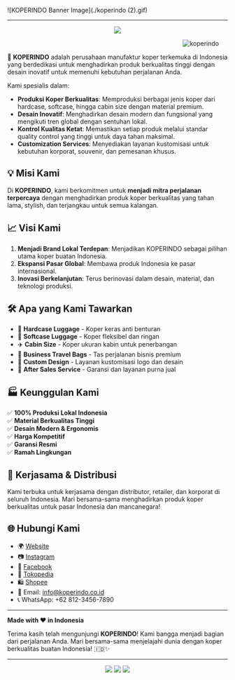 <!--Banner-->
![KOPERINDO Banner Image](./koperindo (2).gif)
<hr>
<p align="center">
    <img src="https://readme-typing-svg.herokuapp.com?color=FF6B35&width=500&height=28&lines=Welcome+to+KOPERINDO!+🧳;Indonesia's+Premium+Luggage+Manufacturer+✈️;Crafting+Quality+Travel+Companions+🌍;Innovation+in+Every+Journey+⭐;Trusted+by+Travelers+Nationwide+🚀;Let's+Travel+Together!+💼&center=true">
</p>
<p align="right"> 
    <img src="https://komarev.com/ghpvc/?username=KOPERINDO-ID&label=Company%20views&color=FF6B35&style=for-the-badge&logo=star" alt="koperindo" style="padding-right:20px;" />
</p>

🧳 **KOPERINDO** adalah perusahaan manufaktur koper terkemuka di Indonesia yang berdedikasi untuk menghadirkan produk berkualitas tinggi dengan desain inovatif untuk memenuhi kebutuhan perjalanan Anda.

Kami spesialis dalam:
- **Produksi Koper Berkualitas**: Memproduksi berbagai jenis koper dari hardcase, softcase, hingga cabin size dengan material premium.
- **Desain Inovatif**: Menghadirkan desain modern dan fungsional yang mengikuti tren global dengan sentuhan lokal.
- **Kontrol Kualitas Ketat**: Memastikan setiap produk melalui standar quality control yang tinggi untuk daya tahan maksimal.
- **Customization Services**: Menyediakan layanan kustomisasi untuk kebutuhan korporat, souvenir, dan pemesanan khusus.

## 💡 Misi Kami
Di **KOPERINDO**, kami berkomitmen untuk **menjadi mitra perjalanan terpercaya** dengan menghadirkan produk koper berkualitas yang tahan lama, stylish, dan terjangkau untuk semua kalangan.

## 📈 Visi Kami
1. **Menjadi Brand Lokal Terdepan**: Menjadikan KOPERINDO sebagai pilihan utama koper buatan Indonesia.
2. **Ekspansi Pasar Global**: Membawa produk Indonesia ke pasar internasional.
3. **Inovasi Berkelanjutan**: Terus berinovasi dalam desain, material, dan teknologi produksi.

## 🛠️ Apa yang Kami Tawarkan
- 🧳 **Hardcase Luggage** - Koper keras anti benturan
- 👜 **Softcase Luggage** - Koper fleksibel dan ringan
- ✈️ **Cabin Size** - Koper ukuran kabin untuk penerbangan
- 💼 **Business Travel Bags** - Tas perjalanan bisnis premium
- 🎨 **Custom Design** - Layanan kustomisasi logo dan desain
- 🔧 **After Sales Service** - Garansi dan layanan purna jual

## 🏭 Keunggulan Kami
✅ **100% Produksi Lokal Indonesia**  
✅ **Material Berkualitas Tinggi**  
✅ **Desain Modern & Ergonomis**  
✅ **Harga Kompetitif**  
✅ **Garansi Resmi**  
✅ **Ramah Lingkungan**  

## 🤝 Kerjasama & Distribusi
Kami terbuka untuk kerjasama dengan distributor, retailer, dan korporat di seluruh Indonesia. Mari bersama-sama menghadirkan produk koper berkualitas untuk pasar Indonesia dan mancanegara!

## 🌐 Hubungi Kami
- 🌍 [Website](https://koperindo.co.id)
- 📷 [Instagram](https://www.instagram.com/koperindo.official)
- 📘 [Facebook](https://www.facebook.com/koperindo)
- 🛒 [Tokopedia](https://tokopedia.com/koperindo)
- 🛍️ [Shopee](https://shopee.co.id/koperindo)
- 📧 Email: info@koperindo.co.id
- 📞 WhatsApp: +62 812-3456-7890

---


**Made with ❤️ in Indonesia**

Terima kasih telah mengunjungi **KOPERINDO**! Kami bangga menjadi bagian dari perjalanan Anda. Mari bersama-sama menjelajahi dunia dengan koper berkualitas buatan Indonesia! 🇮🇩✨

---

<p align="center">
    <img src="https://img.shields.io/badge/Made%20in-Indonesia-red?style=for-the-badge&logo=data:image/png;base64,iVBORw0KGgoAAAANSUhEUgAAAAEAAAABCAYAAAAfFcSJAAAADUlEQVR42mP8z8DwHwAFBQIAX8jx0gAAAABJRU5ErkJggg=="/>
    <img src="https://img.shields.io/badge/Quality-Premium-FF6B35?style=for-the-badge"/>
    <img src="https://img.shields.io/badge/Service-Excellent-4CAF50?style=for-the-badge"/>
</p>
